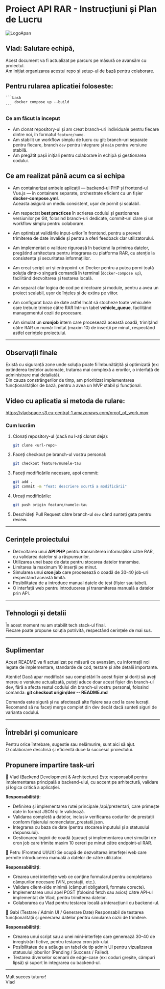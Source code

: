 # Proiect API RAR - Instrucțiuni și Plan de Lucru

![LogoApan](https://csmgalati.ro/wp-content/uploads/2023/06/logo-apan-1920x1080-1.png)

## Vlad: Salutare echipă,

Acest document va fi actualizat pe parcurs pe măsură ce avansăm cu proiectul.  
Am inițiat organizarea acestui repo și setup-ul de bază pentru colaborare.  

## Pentru rularea aplicatiei foloseste:
 
    ```bash
        docker compose up --build
    ```

### Ce am făcut la inceput

- Am clonat repository-ul și am creat branch-uri individuale pentru fiecare dintre noi, în formatul `feature/nume`.
- Am stabilit un workflow simplu de lucru cu git: branch-uri separate pentru fiecare, branch `dev` pentru integrare și `main` pentru versiune stabilă.
- Am pregătit pașii inițiali pentru colaborare în echipă și gestionarea codului.

## Ce am realizat până acum ca si echipa

- Am containerizat ambele aplicații — backend-ul PHP și frontend-ul Vue.js — în containere separate, orchestrate eficient cu un fișier **docker-compose.yml**.  
Aceasta asigură un mediu consistent, ușor de pornit și scalabil.

- Am respectat **best practices** în scrierea codului și gestionarea versiunilor pe Git, folosind branch-uri dedicate, commit-uri clare și un workflow simplu pentru colaborare.

- Am optimizat validările input-urilor în frontend, pentru a preveni trimiterea de date invalide și pentru a oferi feedback clar utilizatorului.

- Am implementat o validare riguroasă în backend la primirea datelor, pregătind arhitectura pentru integrarea cu platforma RAR, cu atenție la consistența și securitatea informațiilor.

- Am creat script-uri și entrypoint-uri Docker pentru a putea porni toată soluția dintr-o singură comandă în terminal (`docker-compose up`), facilitând dezvoltarea și testarea locală.

- Am separat clar logica de cod pe directoare și module, pentru a avea un proiect scalabil, ușor de înțeles și de extins pe viitor.

- Am configurat baza de date astfel încât să stocheze toate vehiculele care trebuie trimise către RAR într-un tabel **vehicle_queue**, facilitând managementul cozii de procesare.

- Am simulat un **cronjob** intern care procesează această coadă, trimițând către RAR un număr limitat (maxim 10) de inserții pe minut, respectând astfel cerințele proiectului.

---

## Observații finale

Există cu siguranță zone unde soluția poate fi îmbunătățită și optimizată (ex: extinderea testelor automate, tratarea mai complexă a erorilor, o interfață de administrare mai detaliată).  
Din cauza constrângerilor de timp, am prioritizat implementarea funcționalităților de bază, pentru a avea un MVP stabil și funcțional.  

## Video cu aplicatia si metoda de rulare: 
https://vladspace.s3.eu-central-1.amazonaws.com/proof_of_work.mov


### Cum lucrăm

1. Clonați repository-ul (dacă nu l-ați clonat deja):

    ```bash
    git clone <url-repo>
    ```

2. Faceți checkout pe branch-ul vostru personal:

    ```bash
    git checkout feature/numele-tau
    ```

3. Faceți modificările necesare, apoi commit:

    ```bash
    git add .
    git commit -m "feat: descriere scurtă a modificării"
    ```

4. Urcați modificările:

    ```bash
    git push origin feature/numele-tau
    ```

5. Deschideți Pull Request către branch-ul `dev` când sunteți gata pentru review.

---

## Cerințele proiectului

- Dezvoltarea unui **API PHP** pentru transmiterea informațiilor către RAR, cu validarea datelor și a răspunsurilor.
- Utilizarea unei baze de date pentru stocarea datelor transmise.
- Limitarea la maximum 10 inserții pe minut.
- Simularea unui **cron job** care procesează o coadă de 30-40 job-uri respectând această limită.
- Posibilitatea de a introduce manual datele de test (fișier sau tabel).
- O interfață web pentru introducerea și transmiterea manuală a datelor prin API.

---

## Tehnologii și detalii

În acest moment nu am stabilit tech stack-ul final.  
Fiecare poate propune soluția potrivită, respectând cerințele de mai sus.  

---

## Suplimentar

Acest README va fi actualizat pe măsură ce avansăm, cu informații noi legate de implementare, standarde de cod, testare și alte detalii importante.

Atentie! Dacă apar modificări sau completări în acest fișier și doriți să aveți mereu o versiune actualizată, puteți aduce doar acest fișier din branch-ul dev, fără a afecta restul codului din branch-ul vostru personal, folosind comanda: **git checkout origin/dev -- README.md** 

Comanda este sigură și nu afectează alte fișiere sau cod la care lucrați. Recomand să nu faceți merge complet din dev decât dacă sunteti siguri de varianta codului.

---

## Întrebări și comunicare

Pentru orice întrebare, sugestie sau nelămurire, sunt aici să ajut.  
O colaborare deschisă și eficientă duce la succesul proiectului.

## Propunere impartire task-uri

🔹 Vlad (Backend Development & Architecture)
Este responsabil pentru implementarea principală a backend-ului, cu accent pe arhitectură, validare și logica critică a aplicației.

**Responsabilități:**

- Definirea și implementarea rutei principale /api/prezentari, care primește date în format JSON și le validează.
- Validarea completă a datelor, inclusiv verificarea codurilor de prestații conform fișierului nomenclator_prestatii.json.
- Integrarea cu baza de date (pentru stocarea inputului și a statusului răspunsului).
- Gestionarea logicii de coadă (queue) și implementarea unei simulări de cron job care trimite maxim 10 cereri pe minut către endpoint-ul RAR.

🔹 Petru (Frontend UI/UX)
Se ocupă de dezvoltarea interfeței web care permite introducerea manuală a datelor de către utilizator.

**Responsabilități:**

- Crearea unei interfețe web ce conține formularul pentru completarea câmpurilor necesare (VIN, prestații, etc.).
- Validare client-side minimă (câmpuri obligatorii, formate corecte).
- Implementarea unui apel POST (folosind fetch sau axios) către API-ul implementat de Vlad, pentru trimiterea datelor.
- Colaborarea cu Vlad pentru testarea locală a interacțiunii cu backend-ul.

🔹 Gabi (Testare / Admin UI / Generare Date)
Responsabil de testarea funcționalității și generarea datelor pentru simularea cozii de trimitere.

**Responsabilități:**

- Crearea unui script sau a unei mini-interfețe care generează 30–40 de înregistrări fictive, pentru testarea cron job-ului.
- Posibilitatea de a adăuga un tabel de tip admin UI pentru vizualizarea statusului joburilor (Pending / Success / Failed).
- Testarea diverselor scenarii de edge-case (ex: coduri greșite, câmpuri lipsă) și suport în integrarea cu backend-ul.

---

Mult succes tuturor!  
Vlad
